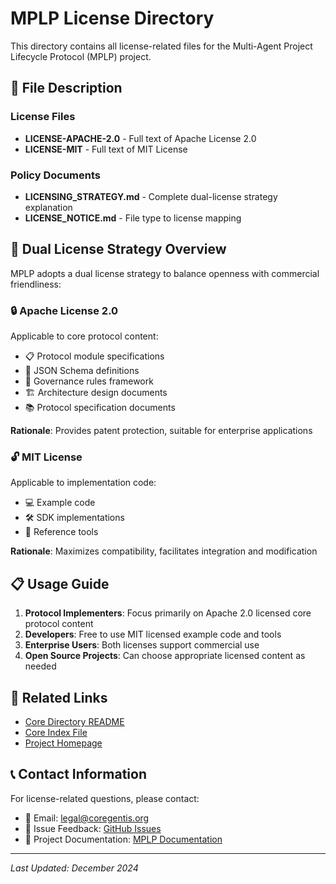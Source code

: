 # MPLP License Directory

This directory contains all license-related files for the Multi-Agent Project Lifecycle Protocol (MPLP) project.

## 📄 File Description

### License Files
- **LICENSE-APACHE-2.0** - Full text of Apache License 2.0
- **LICENSE-MIT** - Full text of MIT License

### Policy Documents
- **LICENSING_STRATEGY.md** - Complete dual-license strategy explanation
- **LICENSE_NOTICE.md** - File type to license mapping

## 🎯 Dual License Strategy Overview

MPLP adopts a dual license strategy to balance openness with commercial friendliness:

### 🔒 Apache License 2.0
Applicable to core protocol content:
- 📋 Protocol module specifications
- 🔧 JSON Schema definitions
- 📏 Governance rules framework
- 🏗️ Architecture design documents
- 📚 Protocol specification documents

**Rationale**: Provides patent protection, suitable for enterprise applications

### 🔓 MIT License
Applicable to implementation code:
- 💻 Example code
- 🛠️ SDK implementations
- 🔧 Reference tools

**Rationale**: Maximizes compatibility, facilitates integration and modification

## 📋 Usage Guide

1. **Protocol Implementers**: Focus primarily on Apache 2.0 licensed core protocol content
2. **Developers**: Free to use MIT licensed example code and tools
3. **Enterprise Users**: Both licenses support commercial use
4. **Open Source Projects**: Can choose appropriate licensed content as needed

## 🔗 Related Links

- [Core Directory README](../README.md)
- [Core Index File](../CORE_INDEX.md)
- [Project Homepage](../../README.md)

## 📞 Contact Information

For license-related questions, please contact:

- 📧 Email: legal@coregentis.org
- 🐛 Issue Feedback: [GitHub Issues](https://github.com/coregentis/MPLP/issues)
- 📖 Project Documentation: [MPLP Documentation](https://docs.coregentis.org)

---

*Last Updated: December 2024*